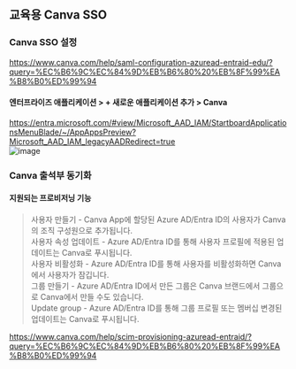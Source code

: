 ## 교육용 Canva SSO
### Canva SSO 설정
https://www.canva.com/help/saml-configuration-azuread-entraid-edu/?query=%EC%B6%9C%EC%84%9D%EB%B6%80%20%EB%8F%99%EA%B8%B0%ED%99%94    
#### 엔터프라이즈 애플리케이션 > + 새로운 애플리케이션 추가  > Canva 
https://entra.microsoft.com/#view/Microsoft_AAD_IAM/StartboardApplicationsMenuBlade/~/AppAppsPreview?Microsoft_AAD_IAM_legacyAADRedirect=true      
![image](https://github.com/ClassSync/K12/assets/16409151/e7860e73-58eb-423f-aa42-be09de535925)

### Canva 출석부 동기화
#### 지원되는 프로비저닝 기능   
> 사용자 만들기 - Canva App에 할당된 Azure AD/Entra ID의 사용자가 Canva의 조직 구성원으로 추가됩니다.   
> 사용자 속성 업데이트 - Azure AD/Entra ID를 통해 사용자 프로필에 적용된 업데이트는 Canva로 푸시됩니다.   
> 사용자 비활성화 - Azure AD/Entra ID를 통해 사용자를 비활성화하면 Canva에서 사용자가 잠깁니다.   
> 그룹 만들기 - Azure AD/Entra ID에서 만든 그룹은 Canva 브랜드에서 그룹으로 Canva에서 만들 수도 있습니다.   
> Update group - Azure AD/Entra ID를 통해 그룹 프로필 또는 멤버십 변경된 업데이트는 Canva로 푸시됩니다.
    
https://www.canva.com/help/scim-provisioning-azuread-entraid/?query=%EC%B6%9C%EC%84%9D%EB%B6%80%20%EB%8F%99%EA%B8%B0%ED%99%94


